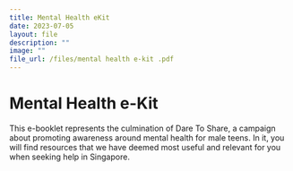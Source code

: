 ```yaml
---
title: Mental Health eKit
date: 2023-07-05
layout: file
description: ""
image: ""
file_url: /files/mental health e-kit .pdf
---
```

# Mental Health e-Kit
This e-booklet represents the culmination of Dare To Share, a campaign about promoting awareness around mental health for male teens. In it, you will find resources that we have deemed most useful and relevant for you when seeking help in Singapore.

[](/files/mental%20health%20e-kit%20.pdf)